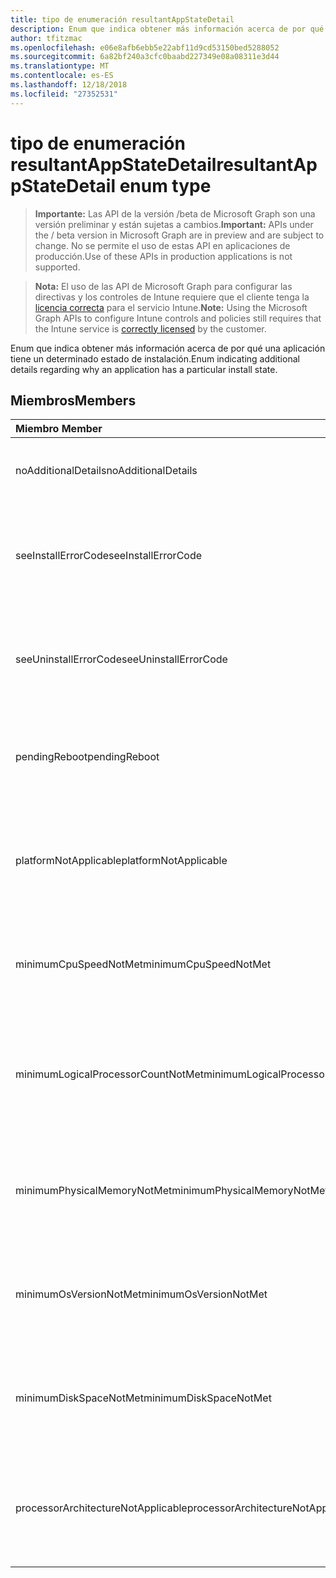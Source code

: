 ```yaml
---
title: tipo de enumeración resultantAppStateDetail
description: Enum que indica obtener más información acerca de por qué una aplicación tiene un determinado estado de instalación.
author: tfitzmac
ms.openlocfilehash: e06e8afb6ebb5e22abf11d9cd53150bed5288052
ms.sourcegitcommit: 6a82bf240a3cfc0baabd227349e08a08311e3d44
ms.translationtype: MT
ms.contentlocale: es-ES
ms.lasthandoff: 12/18/2018
ms.locfileid: "27352531"
---
```

# <a name="resultantappstatedetail-enum-type"></a><span data-ttu-id="10d3c-103">tipo de enumeración resultantAppStateDetail</span><span class="sxs-lookup"><span data-stu-id="10d3c-103">resultantAppStateDetail enum type</span></span>

> <span data-ttu-id="10d3c-104">**Importante:** Las API de la versión /beta de Microsoft Graph son una versión preliminar y están sujetas a cambios.</span><span class="sxs-lookup"><span data-stu-id="10d3c-104">**Important:** APIs under the / beta version in Microsoft Graph are in preview and are subject to change.</span></span> <span data-ttu-id="10d3c-105">No se permite el uso de estas API en aplicaciones de producción.</span><span class="sxs-lookup"><span data-stu-id="10d3c-105">Use of these APIs in production applications is not supported.</span></span>

> <span data-ttu-id="10d3c-106">**Nota:** El uso de las API de Microsoft Graph para configurar las directivas y los controles de Intune requiere que el cliente tenga la [licencia correcta](https://go.microsoft.com/fwlink/?linkid=839381) para el servicio Intune.</span><span class="sxs-lookup"><span data-stu-id="10d3c-106">**Note:** Using the Microsoft Graph APIs to configure Intune controls and policies still requires that the Intune service is [correctly licensed](https://go.microsoft.com/fwlink/?linkid=839381) by the customer.</span></span>

<span data-ttu-id="10d3c-107">Enum que indica obtener más información acerca de por qué una aplicación tiene un determinado estado de instalación.</span><span class="sxs-lookup"><span data-stu-id="10d3c-107">Enum indicating additional details regarding why an application has a particular install state.</span></span>
## <a name="members"></a><span data-ttu-id="10d3c-108">Miembros</span><span class="sxs-lookup"><span data-stu-id="10d3c-108">Members</span></span>
|<span data-ttu-id="10d3c-109">Miembro	</span><span class="sxs-lookup"><span data-stu-id="10d3c-109">Member</span></span>|<span data-ttu-id="10d3c-110">Valor</span><span class="sxs-lookup"><span data-stu-id="10d3c-110">Value</span></span>|<span data-ttu-id="10d3c-111">Descripción</span><span class="sxs-lookup"><span data-stu-id="10d3c-111">Description</span></span>|
|:---|:---|:---|
|<span data-ttu-id="10d3c-112">noAdditionalDetails</span><span class="sxs-lookup"><span data-stu-id="10d3c-112">noAdditionalDetails</span></span>|<span data-ttu-id="10d3c-113">0</span><span class="sxs-lookup"><span data-stu-id="10d3c-113">0</span></span>|<span data-ttu-id="10d3c-114">No hay detalles adicionales están disponibles.</span><span class="sxs-lookup"><span data-stu-id="10d3c-114">No additional details are available.</span></span>|
|<span data-ttu-id="10d3c-115">seeInstallErrorCode</span><span class="sxs-lookup"><span data-stu-id="10d3c-115">seeInstallErrorCode</span></span>|<span data-ttu-id="10d3c-116">2000</span><span class="sxs-lookup"><span data-stu-id="10d3c-116">2000</span></span>|<span data-ttu-id="10d3c-117">No se pudo instalar la aplicación.</span><span class="sxs-lookup"><span data-stu-id="10d3c-117">Application failed to install.</span></span> <span data-ttu-id="10d3c-118">Vea la propiedad de código de error para obtener más detalles.</span><span class="sxs-lookup"><span data-stu-id="10d3c-118">See error code property for more details.</span></span>|
|<span data-ttu-id="10d3c-119">seeUninstallErrorCode</span><span class="sxs-lookup"><span data-stu-id="10d3c-119">seeUninstallErrorCode</span></span>|<span data-ttu-id="10d3c-120">4000</span><span class="sxs-lookup"><span data-stu-id="10d3c-120">4000</span></span>|<span data-ttu-id="10d3c-121">No se pudo desinstalar la aplicación.</span><span class="sxs-lookup"><span data-stu-id="10d3c-121">Application failed to uninstall.</span></span> <span data-ttu-id="10d3c-122">Vea la propiedad de código de error para obtener más detalles.</span><span class="sxs-lookup"><span data-stu-id="10d3c-122">See error code property for more details.</span></span>|
|<span data-ttu-id="10d3c-123">pendingReboot</span><span class="sxs-lookup"><span data-stu-id="10d3c-123">pendingReboot</span></span>|<span data-ttu-id="10d3c-124">5000</span><span class="sxs-lookup"><span data-stu-id="10d3c-124">5000</span></span>|<span data-ttu-id="10d3c-125">Debe reiniciar el dispositivo para completar la instalación de la aplicación.</span><span class="sxs-lookup"><span data-stu-id="10d3c-125">Device must be rebooted to complete installation of the application.</span></span>|
|<span data-ttu-id="10d3c-126">platformNotApplicable</span><span class="sxs-lookup"><span data-stu-id="10d3c-126">platformNotApplicable</span></span>|<span data-ttu-id="10d3c-127">-1006</span><span class="sxs-lookup"><span data-stu-id="10d3c-127">-1006</span></span>|<span data-ttu-id="10d3c-128">Aplicación no es aplicable a esta plataforma.</span><span class="sxs-lookup"><span data-stu-id="10d3c-128">Application is not applicable to this platform.</span></span> <span data-ttu-id="10d3c-129">(por ejemplo, aplicación de Android dirigida a IOS)</span><span class="sxs-lookup"><span data-stu-id="10d3c-129">(e.g. Android app targeted to IOS)</span></span>|
|<span data-ttu-id="10d3c-130">minimumCpuSpeedNotMet</span><span class="sxs-lookup"><span data-stu-id="10d3c-130">minimumCpuSpeedNotMet</span></span>|<span data-ttu-id="10d3c-131">-1005</span><span class="sxs-lookup"><span data-stu-id="10d3c-131">-1005</span></span>|<span data-ttu-id="10d3c-132">Velocidad de la CPU en el dispositivo de destino es menor que el mínimo configurado.</span><span class="sxs-lookup"><span data-stu-id="10d3c-132">CPU speed on the target device is less than the configured minimum.</span></span>|
|<span data-ttu-id="10d3c-133">minimumLogicalProcessorCountNotMet</span><span class="sxs-lookup"><span data-stu-id="10d3c-133">minimumLogicalProcessorCountNotMet</span></span>|<span data-ttu-id="10d3c-134">-1004</span><span class="sxs-lookup"><span data-stu-id="10d3c-134">-1004</span></span>|<span data-ttu-id="10d3c-135">Número de procesadores lógicos en el dispositivo de destino es menor que el mínimo configurado.</span><span class="sxs-lookup"><span data-stu-id="10d3c-135">Count of logical processors on the target device is less than the configured minimum.</span></span>|
|<span data-ttu-id="10d3c-136">minimumPhysicalMemoryNotMet</span><span class="sxs-lookup"><span data-stu-id="10d3c-136">minimumPhysicalMemoryNotMet</span></span>|<span data-ttu-id="10d3c-137">-1003</span><span class="sxs-lookup"><span data-stu-id="10d3c-137">-1003</span></span>|<span data-ttu-id="10d3c-138">Cantidad de memoria RAM en el dispositivo de destino es menor que el mínimo configurado.</span><span class="sxs-lookup"><span data-stu-id="10d3c-138">Amount of RAM on the target device is less than the configured minimum.</span></span>|
|<span data-ttu-id="10d3c-139">minimumOsVersionNotMet</span><span class="sxs-lookup"><span data-stu-id="10d3c-139">minimumOsVersionNotMet</span></span>|<span data-ttu-id="10d3c-140">-1002</span><span class="sxs-lookup"><span data-stu-id="10d3c-140">-1002</span></span>|<span data-ttu-id="10d3c-141">Versión del sistema operativo en el dispositivo de destino es menor que el mínimo configurado.</span><span class="sxs-lookup"><span data-stu-id="10d3c-141">OS version on the target device is less than the configured minimum.</span></span>|
|<span data-ttu-id="10d3c-142">minimumDiskSpaceNotMet</span><span class="sxs-lookup"><span data-stu-id="10d3c-142">minimumDiskSpaceNotMet</span></span>|<span data-ttu-id="10d3c-143">-1001</span><span class="sxs-lookup"><span data-stu-id="10d3c-143">-1001</span></span>|<span data-ttu-id="10d3c-144">Espacio en disco disponible en el dispositivo de destino es menor que el mínimo configurado.</span><span class="sxs-lookup"><span data-stu-id="10d3c-144">Available disk space on the target device is less than the configured minimum.</span></span>|
|<span data-ttu-id="10d3c-145">processorArchitectureNotApplicable</span><span class="sxs-lookup"><span data-stu-id="10d3c-145">processorArchitectureNotApplicable</span></span>|<span data-ttu-id="10d3c-146">-1000</span><span class="sxs-lookup"><span data-stu-id="10d3c-146">-1000</span></span>|<span data-ttu-id="10d3c-147">Arquitectura de dispositivo (por ejemplo, x86 o amd64) no es aplicable para la aplicación.</span><span class="sxs-lookup"><span data-stu-id="10d3c-147">Device architecture (e.g. x86/amd64) is not applicable for the application.</span></span>|





